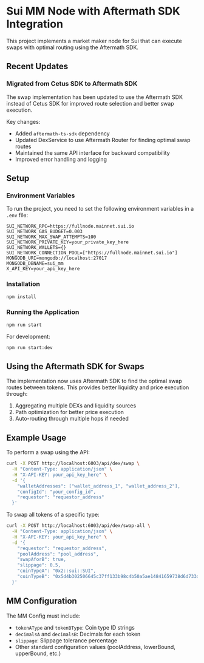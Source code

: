 # Sui MM Node with Aftermath SDK Integration

This project implements a market maker node for Sui that can execute swaps with optimal routing using the Aftermath SDK.

## Recent Updates

### Migrated from Cetus SDK to Aftermath SDK

The swap implementation has been updated to use the Aftermath SDK instead of Cetus SDK for improved route selection and better swap execution.

Key changes:

- Added `aftermath-ts-sdk` dependency
- Updated DexService to use Aftermath Router for finding optimal swap routes
- Maintained the same API interface for backward compatibility
- Improved error handling and logging

## Setup

### Environment Variables

To run the project, you need to set the following environment variables in a `.env` file:

```
SUI_NETWORK_RPC=https://fullnode.mainnet.sui.io
SUI_NETWORK_GAS_BUDGET=0.003
SUI_NETWORK_MAX_SWAP_ATTEMPTS=100
SUI_NETWORK_PRIVATE_KEY=your_private_key_here
SUI_NETWORK_WALLETS={}
SUI_NETWORK_CONNECTION_POOL=["https://fullnode.mainnet.sui.io"]
MONGODB_URI=mongodb://localhost:27017
MONGODB_DBNAME=sui_mm
X_API_KEY=your_api_key_here
```

### Installation

```bash
npm install
```

### Running the Application

```bash
npm run start
```

For development:

```bash
npm run start:dev
```

## Using the Aftermath SDK for Swaps

The implementation now uses Aftermath SDK to find the optimal swap routes between tokens. This provides better liquidity and price execution through:

1. Aggregating multiple DEXs and liquidity sources
2. Path optimization for better price execution
3. Auto-routing through multiple hops if needed

## Example Usage

To perform a swap using the API:

```bash
curl -X POST http://localhost:6003/api/dex/swap \
  -H "Content-Type: application/json" \
  -H "X-API-KEY: your_api_key_here" \
  -d '{
    "walletAddresses": ["wallet_address_1", "wallet_address_2"],
    "configId": "your_config_id",
    "requestor": "requestor_address"
  }'
```

To swap all tokens of a specific type:

```bash
curl -X POST http://localhost:6003/api/dex/swap-all \
  -H "Content-Type: application/json" \
  -H "X-API-KEY: your_api_key_here" \
  -d '{
    "requestor": "requestor_address",
    "poolAddress": "pool_address",
    "swapAforB": true,
    "slippage": 0.5,
    "coinTypeA": "0x2::sui::SUI",
    "coinTypeB": "0x5d4b302506645c37ff133b98c4b50a5ae14841659738d6d733d59d0d217a93bf::coin::COIN"
  }'
```

## MM Configuration

The MM Config must include:

- `tokenAType` and `tokenBType`: Coin type ID strings
- `decimalsA` and `decimalsB`: Decimals for each token
- `slippage`: Slippage tolerance percentage
- Other standard configuration values (poolAddress, lowerBound, upperBound, etc.)
